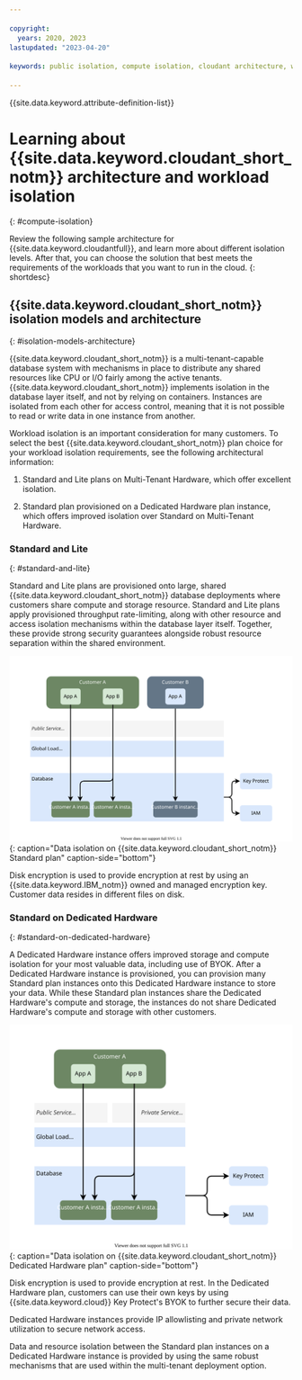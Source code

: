 ```yaml
---

copyright:
  years: 2020, 2023
lastupdated: "2023-04-20"

keywords: public isolation, compute isolation, cloudant architecture, workload isolation, byok

---
```


{{site.data.keyword.attribute-definition-list}}

# Learning about {{site.data.keyword.cloudant_short_notm}} architecture and workload isolation
{: #compute-isolation}

Review the following sample architecture for {{site.data.keyword.cloudantfull}}, and learn more about different isolation levels. After that, you can choose the solution that best meets the requirements of the workloads that you want to run in the cloud. 
{: shortdesc}

## {{site.data.keyword.cloudant_short_notm}} isolation models and architecture
{: #isolation-models-architecture}

{{site.data.keyword.cloudant_short_notm}} is a multi-tenant-capable database system with mechanisms in place to distribute any shared resources like CPU or I/O fairly among the active tenants. {{site.data.keyword.cloudant_short_notm}} implements isolation in the database layer itself, and not by relying on containers. Instances are isolated from each other for access control, meaning that it is not possible to read or write data in one instance from another. 

Workload isolation is an important consideration for many customers. To select the best {{site.data.keyword.cloudant_short_notm}} plan choice for your workload isolation requirements, see the following architectural information: 

1.  Standard and Lite plans on Multi-Tenant Hardware, which offer excellent isolation.

2.  Standard plan provisioned on a Dedicated Hardware plan instance, which offers improved isolation over Standard on Multi-Tenant Hardware. 

### Standard and Lite
{: #standard-and-lite}

Standard and Lite plans are provisioned onto large, shared {{site.data.keyword.cloudant_short_notm}} database deployments where customers share compute and storage resource. Standard and Lite plans apply provisioned throughput rate-limiting, along with other resource and access isolation mechanisms within the database layer itself. Together, these provide strong security guarantees alongside robust resource separation within the shared environment.

![Diagram about how to isolate data with the {{site.data.keyword.cloudant_short_notm}} Standard plan for two customers.](../images/Isolation-Standard.svg){: caption="Data isolation on {{site.data.keyword.cloudant_short_notm}} Standard plan" caption-side="bottom"} 

Disk encryption is used to provide encryption at rest by using an {{site.data.keyword.IBM_notm}} owned and managed encryption key. Customer data resides in different files on disk. 

### Standard on Dedicated Hardware
{: #standard-on-dedicated-hardware}

A Dedicated Hardware instance offers improved storage and compute isolation for your most valuable data, including use of BYOK. After a Dedicated Hardware instance is provisioned, you can provision many Standard plan instances onto this Dedicated Hardware instance to store your data. While these Standard plan instances share the Dedicated Hardware's compute and storage, the instances do not share Dedicated Hardware's compute and storage with other customers.  
  
![Diagram about how to isolate data with the {{site.data.keyword.cloudant_short_notm}} Dedicated Hardware plan for one customer.](../images/Isolation-Dedicated-Hardware.svg){: caption="Data isolation on {{site.data.keyword.cloudant_short_notm}} Dedicated Hardware plan" caption-side="bottom"} 

Disk encryption is used to provide encryption at rest. In the Dedicated Hardware plan, customers can use their own keys by using {{site.data.keyword.cloud}} Key Protect's BYOK to further secure their data. 

Dedicated Hardware instances provide IP allowlisting and private network utilization to secure network access.

Data and resource isolation between the Standard plan instances on a Dedicated Hardware instance is provided by using the same robust mechanisms that are used within the multi-tenant deployment option. 
